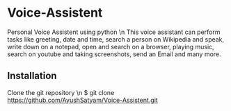 # Voice-Assistent
 Personal Voice Assistent using python \n
This voice assistant can perform tasks like greeting, date and time, search a person on Wikipedia and speak, write down on a notepad, open and search on a browser, playing music, search on youtube and taking screenshots, send an Email and many more.

## Installation
Clone the git repository \n
 $ git clone https://github.com/AyushSatyam/Voice-Assistent.git


